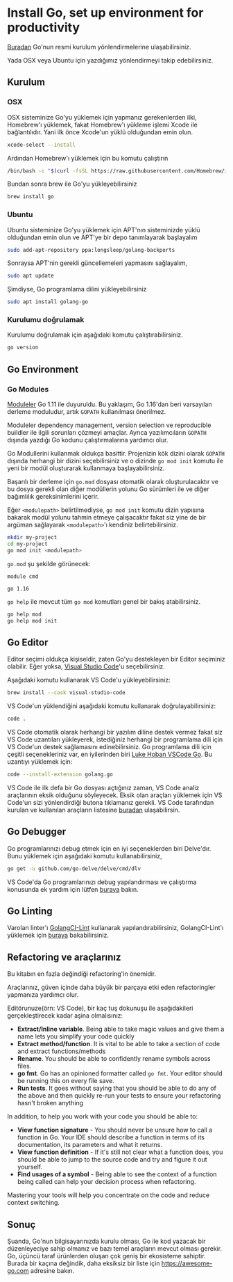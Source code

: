 # Install Go, set up environment for productivity

[Buradan](https://golang.org/doc/install) Go'nun resmi kurulum yönlendirmelerine ulaşabilirsiniz.

Yada OSX veya Ubuntu için yazdığımız yönlendirmeyi takip edebilirsiniz.

## Kurulum

### OSX

OSX sisteminize Go'yu yüklemek için yapmanız gerekenlerden ilki, Homebrew'ı yüklemek, fakat Homebrew'ı yükleme işlemi Xcode ile bağlantılıdır. Yani ilk önce Xcode'un yüklü olduğundan emin olun.

```sh
xcode-select --install
```

Ardından Homebrew'ı yüklemek için bu komutu çalıştırın

```sh
/bin/bash -c "$(curl -fsSL https://raw.githubusercontent.com/Homebrew/install/master/install.sh)"
```

Bundan sonra brew ile Go'yu yükleyebilirsiniz

```sh
brew install go
```

### Ubuntu

Ubuntu sisteminize Go'yu yüklemek için APT'nın sisteminizde yüklü olduğundan emin olun ve APT'ye bir depo tanımlayarak başlayalım

```sh
sudo add-apt-repository ppa:longsleep/golang-backports
```

Sonraysa APT'nin gerekli güncellemeleri yapmasını sağlayalım,

```sh
sudo apt update
```

Şimdiyse, Go programlama dilini yükleyebilirsiniz

```sh
sudo apt install golang-go
```

### Kurulumu doğrulamak

Kurulumu doğrulamak için aşağıdaki komutu çalıştırabilirsiniz.

```sh
go version
```

## Go Environment

### Go Modules

[Moduleler](https://github.com/golang/go/wiki/Modules) Go 1.11 ile duyuruldu. Bu yaklaşım, Go 1.16'dan beri varsayılan derleme moduludur, artık `GOPATH` kullanılması önerilmez.

Moduleler dependency management, version selection ve reproducible buildler ile ilgili sorunları çözmeyi amaçlar. Ayrıca yazılımcıların `GOPATH` dışında yazdığı Go kodunu çalıştırmalarına yardımcı olur.

Go Modullerini kullanmak oldukça basittir. Projenizin kök dizini olarak `GOPATH` dışında herhangi bir dizini seçebilirsiniz ve o dizinde `go mod init` komutu ile yeni bir modül oluşturarak kullanmaya başlayabilirsiniz.

Başarılı bir derleme için `go.mod` dosyası otomatik olarak oluşturulacaktır ve bu dosya gerekli olan diğer modüllerin yolunu Go sürümleri ile ve diğer bağımlılık gereksinimlerini içerir.

Eğer `<modulepath>` belirtilmediyse, `go mod init` komutu dizin yapısına bakarak modül yolunu tahmin etmeye çalışacaktır fakat siz yine de bir argüman sağlayarak `<modulepath>`'ı kendiniz belirtebilirsiniz.

```sh
mkdir my-project
cd my-project
go mod init <modulepath>
```

`go.mod` şu şekilde görünecek:

```
module cmd

go 1.16

```

`go help` ile mevcut tüm `go mod` komutları genel bir bakış atabilirsiniz.

```sh
go help mod
go help mod init
```

## Go Editor

Editor seçimi oldukça kişiseldir, zaten Go'yu destekleyen bir Editor seçiminiz olabilir. Eğer yoksa, [Visual Studio Code](https://code.visualstudio.com)'u seçebilirsiniz.

Aşağıdaki komutu kullanarak VS Code'u yükleyebilirsiniz:

```sh
brew install --cask visual-studio-code
```

VS Code'un yüklendiğini aşağıdaki komutu kullanarak doğrulayabilirsiniz:

```sh
code .
```

VS Code otomatik olarak herhangi bir yazılım diline destek vermez fakat siz VS Code uzantıları yükleyerek, istediğiniz herhangi bir programlama dili için VS Code'un destek sağlamasını edinebilirsiniz. Go programlama dili için çeşitli seçenekleriniz var, en iyilerinden biri [Luke Hoban VSCode Go](https://github.com/golang/vscode-go). Bu uzantıyı yüklemek için:

```sh
code --install-extension golang.go
```

VS Code ile ilk defa bir Go dosyası açtığınız zaman, VS Code analiz araçlarının eksik olduğunu söyleyecek. Eksik olan araçları yüklemek için VS Code'un sizi yönlendirdiği butona tıklamanız gerekli. VS Code tarafından kurulan ve kullanılan araçların listesine [buradan](https://github.com/golang/vscode-go/blob/master/docs/tools.md) ulaşabilirsin.

## Go Debugger

Go programlarınızı debug etmek için en iyi seçeneklerden biri Delve'dır. Bunu yüklemek için aşağıdaki komutu kullanabilirsiniz,

```sh
go get -u github.com/go-delve/delve/cmd/dlv
```

VS Code'da Go programlarınızı debug yapılandırması ve çalıştırma konusunda ek yardım için lütfen [buraya](https://github.com/golang/vscode-go/blob/master/docs/debugging.md) bakın.

## Go Linting

Varolan linter'ı [GolangCI-Lint](https://golangci-lint.run) kullanarak yapılandırabilirsiniz, GolangCI-Lint'ı yüklemek için [buraya](https://golangci-lint.run/usage/install/) bakabilirsiniz.

## Refactoring ve araçlarınız

Bu kitabın en fazla değindiği refactoring'in önemidir.

Araçlarınız, güven içinde daha büyük bir parçaya etki eden refactoringler yapmanıza yardımcı olur.

Editörunuze(örn: VS Code), bir kaç tuş dokunuşu ile aşağıdakileri gerçekleştirecek kadar aşina olmalısınız:

- **Extract/Inline variable**. Being able to take magic values and give them a name lets you simplify your code quickly
- **Extract method/function**. It is vital to be able to take a section of code and extract functions/methods
- **Rename**. You should be able to confidently rename symbols across files.
- **go fmt**. Go has an opinioned formatter called `go fmt`. Your editor should be running this on every file save.
- **Run tests**. It goes without saying that you should be able to do any of the above and then quickly re-run your tests to ensure your refactoring hasn't broken anything

In addition, to help you work with your code you should be able to:

- **View function signature** - You should never be unsure how to call a function in Go. Your IDE should describe a function in terms of its documentation, its parameters and what it returns.
- **View function definition** - If it's still not clear what a function does, you should be able to jump to the source code and try and figure it out yourself.
- **Find usages of a symbol** - Being able to see the context of a function being called can help your decision process when refactoring.

Mastering your tools will help you concentrate on the code and reduce context switching.

## Sonuç

Şuanda, Go'nun bilgisayarınızda kurulu olması, Go ile kod yazacak bir düzenleyeciye sahip olmanız ve bazı temel araçların mevcut olması gerekir. Go, üçüncü taraf ürünlerden oluşan çok geniş bir ekosisteme sahiptir. Burada bir kaçına değindik, daha eksiksiz bir liste için <https://awesome-go.com> adresine bakın.
